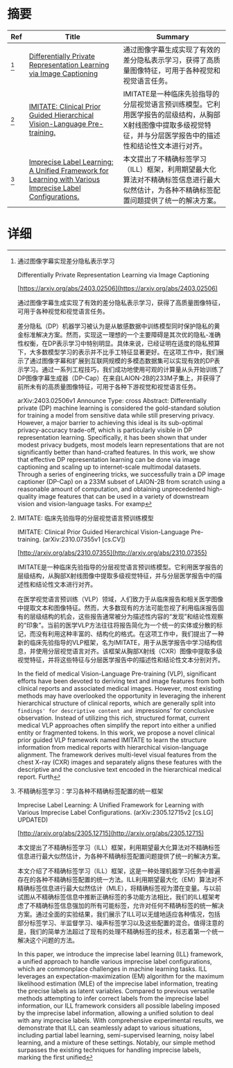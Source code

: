 # 摘要

| Ref | Title | Summary |
| --- | --- | --- |
| [^1] | [Differentially Private Representation Learning via Image Captioning](https://arxiv.org/abs/2403.02506) | 通过图像字幕生成实现了有效的差分隐私表示学习，获得了高质量图像特征，可用于各种视觉和视觉语言任务。 |
| [^2] | [IMITATE: Clinical Prior Guided Hierarchical Vision-Language Pre-training.](http://arxiv.org/abs/2310.07355) | IMITATE是一种临床先验指导的分层视觉语言预训练模型。它利用医学报告的层级结构，从胸部X射线图像中提取多级视觉特征，并与分层医学报告中的描述性和结论性文本进行对齐。 |
| [^3] | [Imprecise Label Learning: A Unified Framework for Learning with Various Imprecise Label Configurations.](http://arxiv.org/abs/2305.12715) | 本文提出了不精确标签学习（ILL）框架，利用期望最大化算法对不精确标签信息进行最大似然估计，为各种不精确标签配置问题提供了统一的解决方案。 |

# 详细

[^1]: 通过图像字幕实现差分隐私表示学习

    Differentially Private Representation Learning via Image Captioning

    [https://arxiv.org/abs/2403.02506](https://arxiv.org/abs/2403.02506)

    通过图像字幕生成实现了有效的差分隐私表示学习，获得了高质量图像特征，可用于各种视觉和视觉语言任务。

    

    差分隐私（DP）机器学习被认为是从敏感数据中训练模型同时保护隐私的黄金标准解决方案。然而，实现这一理想的一个主要障碍是其次优的隐私-准确性权衡，在DP表示学习中特别明显。具体来说，已经证明在适度的隐私预算下，大多数模型学习的表示并不比手工特征显著更好。在这项工作中，我们展示了通过图像字幕和扩展到互联网规模的多模态数据集可以实现有效的DP表示学习。通过一系列工程技巧，我们成功地使用可观的计算量从头开始训练了DP图像字幕生成器（DP-Cap）在来自LAION-2B的233M子集上，并获得了前所未有的高质量图像特征，可用于各种下游视觉和视觉语言任务。

    arXiv:2403.02506v1 Announce Type: cross  Abstract: Differentially private (DP) machine learning is considered the gold-standard solution for training a model from sensitive data while still preserving privacy. However, a major barrier to achieving this ideal is its sub-optimal privacy-accuracy trade-off, which is particularly visible in DP representation learning. Specifically, it has been shown that under modest privacy budgets, most models learn representations that are not significantly better than hand-crafted features. In this work, we show that effective DP representation learning can be done via image captioning and scaling up to internet-scale multimodal datasets. Through a series of engineering tricks, we successfully train a DP image captioner (DP-Cap) on a 233M subset of LAION-2B from scratch using a reasonable amount of computation, and obtaining unprecedented high-quality image features that can be used in a variety of downstream vision and vision-language tasks. For examp
    
[^2]: IMITATE: 临床先验指导的分层视觉语言预训练模型

    IMITATE: Clinical Prior Guided Hierarchical Vision-Language Pre-training. (arXiv:2310.07355v1 [cs.CV])

    [http://arxiv.org/abs/2310.07355](http://arxiv.org/abs/2310.07355)

    IMITATE是一种临床先验指导的分层视觉语言预训练模型。它利用医学报告的层级结构，从胸部X射线图像中提取多级视觉特征，并与分层医学报告中的描述性和结论性文本进行对齐。

    

    在医学视觉语言预训练（VLP）领域，人们致力于从临床报告和相关医学图像中提取文本和图像特征。然而，大多数现有的方法可能忽视了利用临床报告固有的层级结构的机会，这些报告通常被分为描述性内容的“发现”和结论性观察的“印象”。当前的医学VLP方法往往将报告简化为一个统一的实体或分散的标记，而没有利用这种丰富的、结构化的格式。在这项工作中，我们提出了一种新的临床先验指导的VLP框架，名为IMITATE，用于从医学报告中学习结构信息，并使用分层视觉语言对齐。该框架从胸部X射线（CXR）图像中提取多级视觉特征，并将这些特征与分层医学报告中的描述性和结论性文本分别对齐。

    In the field of medical Vision-Language Pre-training (VLP), significant efforts have been devoted to deriving text and image features from both clinical reports and associated medical images. However, most existing methods may have overlooked the opportunity in leveraging the inherent hierarchical structure of clinical reports, which are generally split into `findings' for descriptive content and `impressions' for conclusive observation. Instead of utilizing this rich, structured format, current medical VLP approaches often simplify the report into either a unified entity or fragmented tokens. In this work, we propose a novel clinical prior guided VLP framework named IMITATE to learn the structure information from medical reports with hierarchical vision-language alignment. The framework derives multi-level visual features from the chest X-ray (CXR) images and separately aligns these features with the descriptive and the conclusive text encoded in the hierarchical medical report. Furth
    
[^3]: 不精确标签学习：学习各种不精确标签配置的统一框架

    Imprecise Label Learning: A Unified Framework for Learning with Various Imprecise Label Configurations. (arXiv:2305.12715v2 [cs.LG] UPDATED)

    [http://arxiv.org/abs/2305.12715](http://arxiv.org/abs/2305.12715)

    本文提出了不精确标签学习（ILL）框架，利用期望最大化算法对不精确标签信息进行最大似然估计，为各种不精确标签配置问题提供了统一的解决方案。

    

    本文介绍了不精确标签学习（ILL）框架，这是一种处理机器学习任务中普遍存在的各种不精确标签配置的统一方法。ILL利用期望最大化（EM）算法对不精确标签信息进行最大似然估计（MLE），将精确标签视为潜在变量。与以前试图从不精确标签信息中推断正确标签的多功能方法相比，我们的ILL框架考虑了不精确标签信息强加的所有可能标签，允许对任何不精确标签的统一解决方案。通过全面的实验结果，我们展示了ILL可以无缝地适应各种情况，包括部分标签学习、半监督学习、噪声标签学习以及这些配置的混合。值得注意的是，我们的简单方法超过了现有的处理不精确标签的技术，标志着第一个统一解决这个问题的方法。

    In this paper, we introduce the imprecise label learning (ILL) framework, a unified approach to handle various imprecise label configurations, which are commonplace challenges in machine learning tasks. ILL leverages an expectation-maximization (EM) algorithm for the maximum likelihood estimation (MLE) of the imprecise label information, treating the precise labels as latent variables. Compared to previous versatile methods attempting to infer correct labels from the imprecise label information, our ILL framework considers all possible labeling imposed by the imprecise label information, allowing a unified solution to deal with any imprecise labels. With comprehensive experimental results, we demonstrate that ILL can seamlessly adapt to various situations, including partial label learning, semi-supervised learning, noisy label learning, and a mixture of these settings. Notably, our simple method surpasses the existing techniques for handling imprecise labels, marking the first unified 
    

